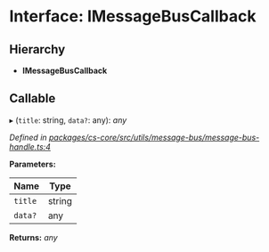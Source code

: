 # Interface: IMessageBusCallback

## Hierarchy

* **IMessageBusCallback**

## Callable

▸ (`title`: string, `data?`: any): *any*

*Defined in [packages/cs-core/src/utils/message-bus/message-bus-handle.ts:4](https://github.com/TNOCS/csnext/blob/34474da7/packages/cs-core/src/utils/message-bus/message-bus-handle.ts#L4)*

**Parameters:**

Name | Type |
------ | ------ |
`title` | string |
`data?` | any |

**Returns:** *any*
